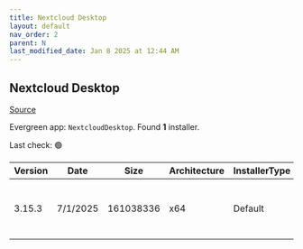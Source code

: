 ```yaml
---
title: Nextcloud Desktop
layout: default
nav_order: 2
parent: N
last_modified_date: Jan 8 2025 at 12:44 AM
---
```


## Nextcloud Desktop

[Source](https://github.com/nextcloud-releases/desktop)

Evergreen app: `NextcloudDesktop`. Found **1** installer.

Last check: 🟢

| Version | Date     | Size      | Architecture | InstallerType | Type | URI                                                                                                                                                                                                  |
| ------- | -------- | --------- | ------------ | ------------- | ---- | ---------------------------------------------------------------------------------------------------------------------------------------------------------------------------------------------------- |
| 3.15.3  | 7/1/2025 | 161038336 | x64          | Default       | msi  | [https://github.com/nextcloud-releases/desktop/releases/download/v3.15.3/Nextcloud-3.15.3-x64.msi](https://github.com/nextcloud-releases/desktop/releases/download/v3.15.3/Nextcloud-3.15.3-x64.msi) |
